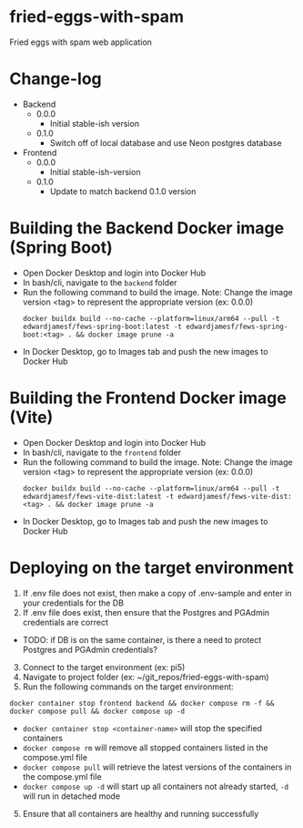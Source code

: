 # fried-eggs-with-spam
Fried eggs with spam web application

# Change-log
- Backend
  - 0.0.0
    - Initial stable-ish version
  - 0.1.0
    - Switch off of local database and use Neon postgres database
- Frontend
  - 0.0.0
    - Initial stable-ish-version
  - 0.1.0
    - Update to match backend 0.1.0 version

# Building the Backend Docker image (Spring Boot)
* Open Docker Desktop and login into Docker Hub
* In bash/cli, navigate to the `backend` folder
* Run the following command to build the image. Note: Change the image version \<tag\> to represent the appropriate version (ex: 0.0.0)
  ```
  docker buildx build --no-cache --platform=linux/arm64 --pull -t edwardjamesf/fews-spring-boot:latest -t edwardjamesf/fews-spring-boot:<tag> . && docker image prune -a
  ```
* In Docker Desktop, go to Images tab and push the new images to Docker Hub 

# Building the Frontend Docker image (Vite)
* Open Docker Desktop and login into Docker Hub
* In bash/cli, navigate to the `frontend` folder
* Run the following command to build the image. Note: Change the image version \<tag\> to represent the appropriate version (ex: 0.0.0)
  ```
  docker buildx build --no-cache --platform=linux/arm64 --pull -t edwardjamesf/fews-vite-dist:latest -t edwardjamesf/fews-vite-dist:<tag> . && docker image prune -a
  ```
* In Docker Desktop, go to Images tab and push the new images to Docker Hub

# Deploying on the target environment
1. If .env file does not exist, then make a copy of .env-sample and enter in your credentials for the DB
2. If .env file does exist, then ensure that the Postgres and PGAdmin credentials are correct
  - TODO: if DB is on the same container, is there a need to protect Postgres and PGAdmin credentials?
3. Connect to the target environment (ex: pi5)
4. Navigate to project folder (ex: ~/git_repos/fried-eggs-with-spam)
5. Run the following commands on the target environment:
```
docker container stop frontend backend && docker compose rm -f && docker compose pull && docker compose up -d
```
  - `docker container stop <container-name>` will stop the specified containers
  - `docker compose rm` will remove all stopped containers listed in the compose.yml file
  - `docker compose pull` will retrieve the latest versions of the containers in the compose.yml file
  - `docker compose up -d` will start up all containers not already started, `-d` will run in detached mode
5. Ensure that all containers are healthy and running successfully
